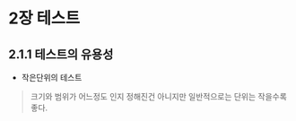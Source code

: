 2장 테스트
==========
 2.1.1 테스트의 유용성
 --------------------
* 작은단위의 테스트
 
 >크기와 범위가 어느정도 인지 정해진건 아니지만 일반적으로는 단위는 작을수록 좋다. 
